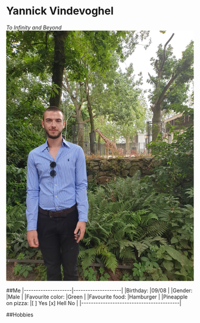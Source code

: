 # Yannick Vindevoghel 
*To Infinity and Beyond*
![Mijn Afbeelding](https://github.com/Vindevoghel/markdown/blob/master/myimage.jpg "Mijn Afbeelding")


##Me
|--------------------|--------------------|
|Birthday:	     |09/08		  |
|Gender:	     |Male		  |
|Favourite color:    |Green		  |
|Favourite food:     |Hamburger		  |
|Pineapple on pizza: |[ ] Yes [x] Hell No |
|-----------------------------------------|

##Hobbies
